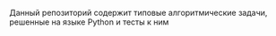 Данный репозиторий содержит типовые алгоритмические задачи, решенные на языке Python и тесты к ним

